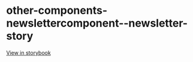 # other-components-newslettercomponent--newsletter-story

[View in storybook](https://raw.githack.com/Independent-Digital-News-and-Media-Ltd/standard-pwamp-sb/PR-891-sb/index.html?path=/story/other-components-newslettercomponent--newsletter-story)